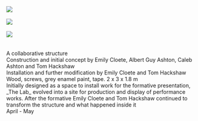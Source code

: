 
<img src="https://c2.staticflickr.com/8/7194/26790512986_fd2f84588e_z.jpg">
<br><br>
<img src="https://c2.staticflickr.com/8/7260/26731276222_1e432a9448_c.jpg">
<br><br>
<img src="https://c2.staticflickr.com/8/7239/26825007595_2b83be840d_c.jpg">
<br><br><br>
A collaborative structure
<br>
Construction and initial concept by Emily Cloete, Albert Guy Ashton, Caleb Ashton and Tom Hackshaw
<br>
Installation and further modification by Emily Cloete and Tom Hackshaw
<br>
Wood, screws, grey enamel paint, tape. 2 x 3 x 1.8 m
<br>
Initially designed as a space to install work for the formative presentation, _The Lab_ evolved into a site for production and display of performance works. After the formative Emily Cloete and Tom Hackshaw continued to transform the structure and what happened inside it
<br>
April - May
